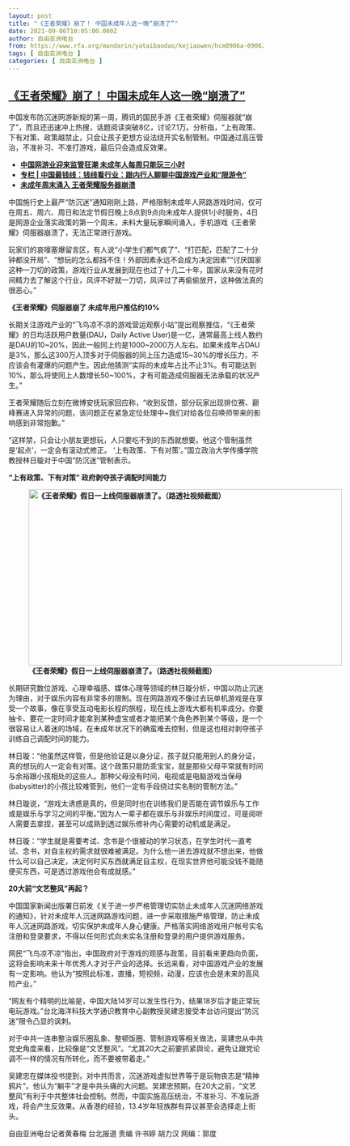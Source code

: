 ```yaml
---
layout: post
title: "《王者荣耀》崩了！ 中国未成年人这一晚“崩溃了”"
date: 2021-09-06T10:05:00.000Z
author: 自由亚洲电台
from: https://www.rfa.org/mandarin/yataibaodao/kejiaowen/hcm0906a-09062021060405.html
tags: [ 自由亚洲电台 ]
categories: [ 自由亚洲电台 ]
---
```

<!--1630922700000-->
[《王者荣耀》崩了！ 中国未成年人这一晚“崩溃了”](https://www.rfa.org/mandarin/yataibaodao/kejiaowen/hcm0906a-09062021060405.html)
------

<div>
<p class="p1">中国发布防沉迷网游新规的第一周，腾讯的国民手游《王者荣耀》伺服器就“崩了”，而且还迅速冲上热搜，话题阅读突破8亿，讨论7.1万。分析指，“上有政策、下有对策、政策越禁止，只会让孩子更想方设法绕开实名制管制。中国通过高压管治，不准补习、不准打游戏，最后只会造成反效果。</p><ul><li class="p1"><strong><a href="https://www.rfa.org/mandarin/yataibaodao/meiti/xx-08302021112657.html">中国网游业迎来监管狂潮 未成年人每周只能玩三小时</a></strong></li><li class="p1"><strong><a href="https://www.rfa.org/mandarin/zhuanlan/zhongguozuiqianxian/fin-09032021181803.html">专栏 | 中国最钱线：钱线看行业：跟内行人聊聊中国游戏产业和“限游令”</a></strong></li><li class="p1"><a href="https://www.rfa.org/mandarin/Xinwen/2-09052021112403.html"><strong>未成年周末涌入 王者荣耀服务器崩溃</strong></a></li></ul><p class="p1"></p><p>中国施行史上最严“防沉迷”通知刚刚上路，严格限制未成年人网路游戏时间，仅可在周五、周六、周日和法定节假日晚上8点到9点向未成年人提供1小时服务，4日是网游企业落实政策的第一个周末，未料大量玩家瞬间涌入，手机游戏《王者荣耀》伺服器崩溃了，无法正常进行游戏。</p><p>玩家们的哀嚎塞爆留言区，有人说“小学生们都气疯了”、“打匹配，匹配了二十分钟都没开局”、“想玩的怎么都挡不住！外部因素永远不会成为决定因素”“讨厌国家这种一刀切的政策，游戏行业从发展到现在也过了十几二十年，国家从来没有花时间精力去了解这个行业，风评不好就一刀切，风评过了再偷偷放开，这种做法真的很恶心。”</p><p><strong>《王者荣耀》伺服器崩了 未成年用户推估约10%</strong></p><p>长期关注游戏产业的“飞鸟凉不凉的游戏营运观察小站”提出观察推估，“《王者荣耀》的日均活跃用户数量(DAU，Daily Active User)是一亿，通常最高上线人数约是DAU的10~20%，因此一般同上约是1000~2000万人左右。如果未成年占DAU是3%，那么这300万人顶多对于伺服器的同上压力造成15~30%的增长压力，不应该会有灌爆的问题产生。因此他猜测“实际的未成年占比不止3%。有可能达到10%，那么将使同上人数增长50~100%，才有可能造成伺服器无法承载的状况产生。”</p><p>王者荣耀随后立刻在微博安抚玩家回应称，“收到反馈，部分玩家出现排位赛、巅峰赛进入异常的问题，该问题正在紧急定位处理中~我们对给各位召唤师带来的影响感到非常抱歉。”</p><p>“这样禁，只会让小朋友更想玩，人只要吃不到的东西就想要。他这个管制虽然是‘起点’，一定会有滚动式修正。 ‘上有政策、下有对策’。”国立政治大学传播学院教授林日璇对于中国“防沉迷”管制表示。</p><p><strong>“上有政策、下有对策” 政府剥夺孩子调配时间能力</strong></p><p></p><p class="p1"><strong><figure class="image-richtext image-inline captioned" style="width:620px;"><img alt="《王者荣耀》假日一上线伺服器崩溃了。（路透社视频截图）" height="348" src="https://www.rfa.org/mandarin/yataibaodao/kejiaowen/hcm0906a-09062021060405.html/e237103f-3c2b-4bea-8c6c-6a83ee3e3ca9.jpeg/@@images/d63a50c1-e87e-47cd-b4fa-17b3145ea07c.jpeg" title="2" width="620"/><figcaption class="image-caption">《王者荣耀》假日一上线伺服器崩溃了。（路透社视频截图）</figcaption><small></small></figure></strong></p><p>长期研究数位游戏、心理幸福感、媒体心理等领域的林日璇分析，中国以防止沉迷为理由，对于娱乐内容有非常多的限制。现在网路游戏不像过去玩单机游戏是在享受一个故事，像在享受互动电影长程的旅程，现在线上游戏大都有机率成分。你要抽卡、要花一定时间才能拿到某种虚宝或者才能把某个角色养到某个等级，是一个很容易让人着迷的场域，在未成年状况下的确蛮难去控制，但是这也相对剥夺孩子训练自己调配时间的能力。</p><p>林日璇：“他虽然这样管，但是他验证是以身分证，孩子就只能用别人的身分证，真的想玩的人一定会有对策。这个政策只能防乖宝宝，就是那些父母平常就有时间与余裕跟小孩相处的这些人。那种父母没有时间，电视或是电脑游戏当保母(babysitter)的小孩比较难管到，他们一定有手段绕过实名制的管制方法。”</p><p>林日璇说，“游戏太诱惑是真的，但是同时也在训练我们是否能在调节娱乐与工作或是娱乐与学习之间的平衡。”因为人一辈子都在娱乐与非娱乐时间度过，可是阅听人需要去拿捏，甚至可以成熟到透过娱乐修补内心需要的动机或是满足。</p><p>林日璇：“学生就是需要考试、念书是个很被动的学习状态，在学生时代一直考试、念书，对自主权的需求就很难被满足。为什么他一进去游戏就不想出来，他做什么可以自己决定，决定何时买东西就满足自主权，在现实世界他可能没钱不能随便买东西，可是透过游戏他会有成就感。”</p><p><strong>20大前“文艺整风”再起？</strong></p><p>中国国家新闻出版署日前发《关于进一步严格管理切实防止未成年人沉迷网络游戏的通知》，针对未成年人沉迷网路游戏问题，进一步采取措施严格管理，防止未成年人沉迷网路游戏，切实保护未成年人身心健康。严格落实网络游戏用户帐号实名注册和登录要求，不得以任何形式向未实名注册和登录的用户提供游戏服务。</p><p>网民“飞鸟凉不凉”指出，中国政府对于游戏的观感与政策，目前看来更趋向负面，这将会影响未来十年优秀人才对于产业的选择。长远来看，对中国游戏产业的发展有一定影响。他认为“按照此标准，直播，短视频，动漫，应该也会是未来的高风险产业。”</p><p>“网友有个精明的比喻是，中国大陆14岁可以发生性行为，结果18岁后才能正常玩电玩游戏。”台北海洋科技大学通识教育中心副教授吴建忠接受本台访问提出“防沉迷”限令凸显的讽刺。</p><p>对于中共一连串整治娱乐圈乱象、整顿饭圈、管制游戏等相关做法，吴建忠从中共党史角度来看，比较像是“文艺整风”。“尤其20大之前要抓紧舆论，避免让跟党论调不一样的情况有所转化，而不要被带着走。”</p><p>吴建忠在媒体投书提到，对中共而言，沉迷游戏虚拟世界等于是玩物丧志是“精神鸦片”。他认为“躺平”才是中共头痛的大问题。吴建忠预期，在20大之前，“文艺整风”有利于中共整体社会控制。然而，中国实施高压统治，不准补习、不准玩游戏，将会产生反效果。从香港的经验，13.4岁年轻族群有异议甚至会选择走上街头。</p><p class="p1">自由亚洲电台记者黄春梅 台北报道 责编 许书婷 胡力汉 网编：郭度</p>
</div>
